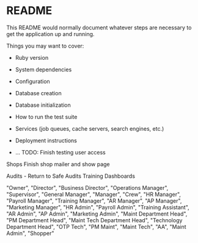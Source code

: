 # README

This README would normally document whatever steps are necessary to get the
application up and running.

Things you may want to cover:

* Ruby version

* System dependencies

* Configuration

* Database creation

* Database initialization

* How to run the test suite

* Services (job queues, cache servers, search engines, etc.)

* Deployment instructions

* ...
TODO:
Finish testing user access

Shops
Finish shop mailer and show page

Audits - Return to Safe Audits
Training
Dashboards


"Owner", "Director", "Business Director", "Operations Manager", "Supervisor", "General Manager", "Manager", "Crew", "HR Manager", "Payroll Manager", "Training Manager", "AR Manager", "AP Manager", "Marketing Manager", "HR Admin", "Payroll Admin", "Training Assistant", "AR Admin", "AP Admin", "Marketing Admin", "Maint Department Head", "PM Department Head", "Maint Tech Department Head", "Technology Department Head", "OTP Tech", "PM Maint", "Maint Tech", "AA", "Maint Admin", "Shopper"